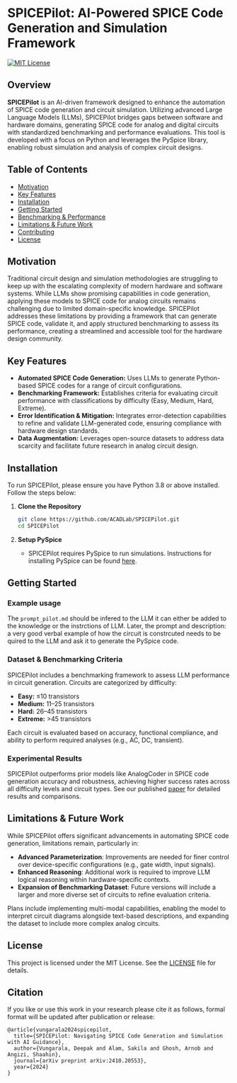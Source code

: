 # SPICEPilot: AI-Powered SPICE Code Generation and Simulation Framework

[![MIT License](https://img.shields.io/badge/License-MIT-green.svg)](LICENSE)

## Overview

**SPICEPilot** is an AI-driven framework designed to enhance the automation of SPICE code generation and circuit simulation. Utilizing advanced Large Language Models (LLMs), SPICEPilot bridges gaps between software and hardware domains, generating SPICE code for analog and digital circuits with standardized benchmarking and performance evaluations. This tool is developed with a focus on Python and leverages the PySpice library, enabling robust simulation and analysis of complex circuit designs.

## Table of Contents

- [Motivation](#motivation)
- [Key Features](#key-features)
- [Installation](#installation)
- [Getting Started](#getting-started)
- [Benchmarking & Performance](#benchmarking--performance)
- [Limitations & Future Work](#limitations--future-work)
- [Contributing](#contributing)
- [License](#license)

## Motivation

Traditional circuit design and simulation methodologies are struggling to keep up with the escalating complexity of modern hardware and software systems. While LLMs show promising capabilities in code generation, applying these models to SPICE code for analog circuits remains challenging due to limited domain-specific knowledge. SPICEPilot addresses these limitations by providing a framework that can generate SPICE code, validate it, and apply structured benchmarking to assess its performance, creating a streamlined and accessible tool for the hardware design community.

## Key Features

- **Automated SPICE Code Generation:** Uses LLMs to generate Python-based SPICE codes for a range of circuit configurations.
- **Benchmarking Framework:** Establishes criteria for evaluating circuit performance with classifications by difficulty (Easy, Medium, Hard, Extreme).
- **Error Identification & Mitigation:** Integrates error-detection capabilities to refine and validate LLM-generated code, ensuring compliance with hardware design standards.
- **Data Augmentation:** Leverages open-source datasets to address data scarcity and facilitate future research in analog circuit design.

## Installation

To run SPICEPilot, please ensure you have Python 3.8 or above installed. Follow the steps below:

1. **Clone the Repository**
   ```bash
   git clone https://github.com/ACADLab/SPICEPilot.git
   cd SPICEPilot
   ```


3. **Setup PySpice**
   - SPICEPilot requires PySpice to run simulations. Instructions for installing PySpice can be found [here](https://pyspice.fabrice-salvaire.fr/installation.html).

## Getting Started
### Example usage
The `prompt_pilot.md` should be infered to the LLM it can either be added to the knowledge or the instrctions of LLM. Later, the prompt and description: a very good verbal example of how the circuit is constrcuted needs to be quired to the LLM and ask it to generate the PySpice code.


### Dataset & Benchmarking Criteria

SPICEPilot includes a benchmarking framework to assess LLM performance in circuit generation. Circuits are categorized by difficulty:
- **Easy:** ≤10 transistors
- **Medium:** 11–25 transistors
- **Hard:** 26–45 transistors
- **Extreme:** >45 transistors

Each circuit is evaluated based on accuracy, functional compliance, and ability to perform required analyses (e.g., AC, DC, transient).

### Experimental Results

SPICEPilot outperforms prior models like AnalogCoder in SPICE code generation accuracy and robustness, achieving higher success rates across all difficulty levels and circuit types. See our published [paper](https://arxiv.org/pdf/2410.20553) for detailed results and comparisons.

## Limitations & Future Work

While SPICEPilot offers significant advancements in automating SPICE code generation, limitations remain, particularly in:
- **Advanced Parameterization**: Improvements are needed for finer control over device-specific configurations (e.g., gate width, input signals).
- **Enhanced Reasoning**: Additional work is required to improve LLM logical reasoning within hardware-specific contexts.
- **Expansion of Benchmarking Dataset**: Future versions will include a larger and more diverse set of circuits to refine evaluation criteria.

Plans include implementing multi-modal capabilities, enabling the model to interpret circuit diagrams alongside text-based descriptions, and expanding the dataset to include more complex analog circuits.

## License

This project is licensed under the MIT License. See the [LICENSE](LICENSE) file for details.

## Citation
If you like or use this work in your research please cite it as follows, formal format will be updated after publication or release:
```
@article{vungarala2024spicepilot,
  title={SPICEPilot: Navigating SPICE Code Generation and Simulation with AI Guidance},
  author={Vungarala, Deepak and Alam, Sakila and Ghosh, Arnob and Angizi, Shaahin},
  journal={arXiv preprint arXiv:2410.20553},
  year={2024}
}
```
